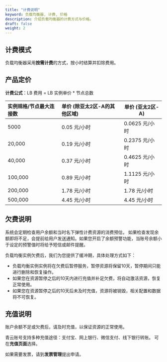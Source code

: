 ```yaml
---
title: "计费说明"
keyword: 负载均衡器, 计费, 价格
description: 介绍负载均衡器的计费方式与价格。
draft: false
weight: 2
---
```


## 计费模式

负载均衡器采用**按需计费**的方式，按小时结算并扣除费用。

## 产品定价

**计费公式**：LB 费用 = LB 实例单价  * 节点总数

|实例规格/节点最大连接数    |单价 (除亚太2区-A的其他区域)   |单价  (亚太2区-A)   |
|:----|:----|-----|
|5000   |0.05 元/小时 |0.0625 元/小时 |
|20,000   |0.19 元/小时 |0.2375 元/小时 |
|40,000   |0.37 元/小时 |0.4625 元/小时 |
|100,000   |0.89 元/小时 |1.1125 元/小时 |
|200,000 |1.78 元/小时 |1.78 元/小时 |
|500,000 |4.45 元/小时 |4.45 元/小时 |

## 欠费说明

系统会定期检查用户余额和当时名下弹性计费资源的消费预估， 如果检查发现余额即将不足，会提前给用户发送通知。如果您开启了余额预警功能，当账号余额小于设定的预警值时将给予短信或邮件提醒。

负载均衡实例欠费后，我们为您提供了缓冲期，具体处理方式如下：

- 负载均衡实例实例将在欠费后暂停服务，暂停资源将保留10天，暂停期间只能进行删除和恢复操作。
- 如果您在资源暂停之后的10天内进行充值并补足欠费，将自动激活资源，恢复正常使用。
- 如果您在资源暂停之后的10天后未及时充值，资源将被销毁，相关配置和数据将不可恢复。

## 充值说明

账户余额不足或欠费后，请及时充值，以保证资源的正常使用。

青云账号支持多种充值途径：支付宝、网上银行、微信支付、线下银行转账。 可在**充值页面**选择。

如果需要发票，请到**发票管理**提出申请。
